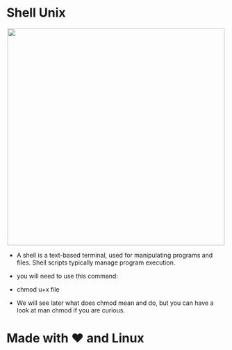 
# Shell Unix




<p align="center">
<img src="https://d1iiooxwdowqwr.cloudfront.net/pub/appsubmissions/20131226142936_shebangLOGO.jpg" width="500">
<p/>


 - A shell is a text-based terminal, used for manipulating programs and files. Shell scripts typically manage program execution.

 - you will need to use this command:
 - chmod u+x file
 - We will see later what does chmod mean and do, but you can have a look at man chmod if you are curious.

# Made with :heart: and Linux
